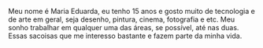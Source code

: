 Meu nome é Maria Eduarda, eu tenho 15 anos e gosto muito de tecnologia e de arte em geral, seja desenho, pintura, cinema, fotografia e etc. Meu sonho trabalhar em qualquer uma das áreas, se possível, até nas duas. Essas sacoisas que me interesso bastante e fazem parte da minha vida.
